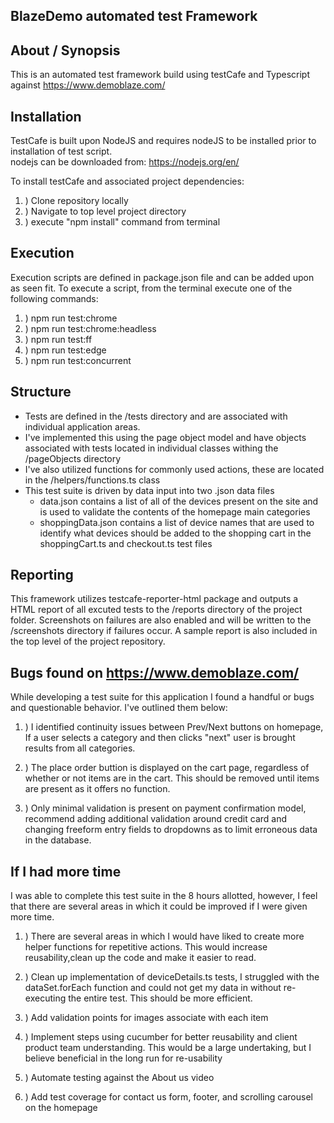 ## BlazeDemo automated test Framework

## About / Synopsis
This is an automated test framework build using testCafe and Typescript against https://www.demoblaze.com/


## Installation
TestCafe is built upon NodeJS and requires nodeJS to be installed prior to installation of test script.  
nodejs can be downloaded from:  https://nodejs.org/en/

To install testCafe and associated project dependencies:
1. ) Clone repository locally
2. ) Navigate to top level project directory
3. ) execute "npm install" command from terminal


## Execution
Execution scripts are defined in package.json file and can be added upon as seen fit.  To execute a script, from the terminal execute one of the following commands:

1. ) npm run test:chrome
2. ) npm run test:chrome:headless
3. ) npm run test:ff
4. ) npm run test:edge
5. ) npm run test:concurrent

## Structure
- Tests are defined in the /tests directory and are associated with individual application areas. 
- I've implemented this using the page object model and have objects associated with tests located in individual classes withing the /pageObjects directory
- I've also utilized functions for commonly used actions, these are located in the /helpers/functions.ts class
- This test suite is driven by data input into two .json data files
    - data.json contains a list of all of the devices present on the site and is used to validate the contents of the homepage main categories
    - shoppingData.json contains a list of device names that are used to identify what devices should be added to the shopping cart in the shoppingCart.ts and checkout.ts test files


## Reporting
This framework utilizes testcafe-reporter-html package and outputs a HTML report of all excuted tests to the /reports directory of the project folder.  Screenshots on failures are also enabled and will be written to the /screenshots directory if failures occur. A sample report is also included in the top level of the project repository.


## Bugs found on https://www.demoblaze.com/
While developing a test suite for this application I found a handful or bugs and questionable behavior.  I've outlined them below:

1. ) I identified continuity issues between Prev/Next buttons on homepage, If a user selects a category and then clicks "next" user is brought results from all categories.  

2. ) The place order buttion is displayed on the cart page, regardless of whether or not items are in the cart.  This should be removed until items are present as it offers no function.

3. ) Only minimal validation is present on payment confirmation model, recommend adding additional validation around credit card and changing freeform entry fields to dropdowns as to limit erroneous data in the database.


## If I had more time
I was able to complete this test suite in the 8 hours allotted, however, I feel that there are several areas in which it could be improved if I were given more time.  

1. ) There are several areas in which I would have liked to create more helper functions for repetitive actions.  This would increase reusability,clean up the code and make it easier to read.

2. ) Clean up implementation of deviceDetails.ts tests, I struggled with the dataSet.forEach function and could not get my data in without re-executing the entire test.  This should be more efficient.  

3. ) Add validation points for images associate with each item

4. ) Implement steps using cucumber for better reusability and client product team understanding. This would be a large undertaking, but I believe beneficial in the long run for re-usability

5. ) Automate testing against the About us video

6. ) Add test coverage for contact us form, footer, and scrolling carousel on the homepage